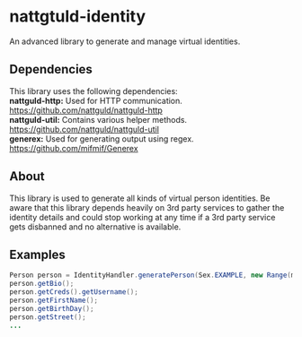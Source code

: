 # nattgtuld-identity
An advanced library to generate and manage virtual identities.

## Dependencies
This library uses the following dependencies:  
**nattguld-http:** Used for HTTP communication. https://github.com/nattguld/nattguld-http  
**nattguld-util:** Contains various helper methods. https://github.com/nattguld/nattguld-util  
**generex:** Used for generating output using regex.  https://github.com/mifmif/Generex  

## About
This library is used to generate all kinds of virtual person identities. Be aware that this library depends heavily on 3rd party services to gather the identity details and could stop working at any time if a 3rd party service gets disbanned and no alternative is available.

## Examples
```java
Person person = IdentityHandler.generatePerson(Sex.EXAMPLE, new Range(minAge, maxAge), Country.EXAMPLE);
person.getBio();
person.getCreds().getUsername();
person.getFirstName();
person.getBirthDay();
person.getStreet();
...
```
